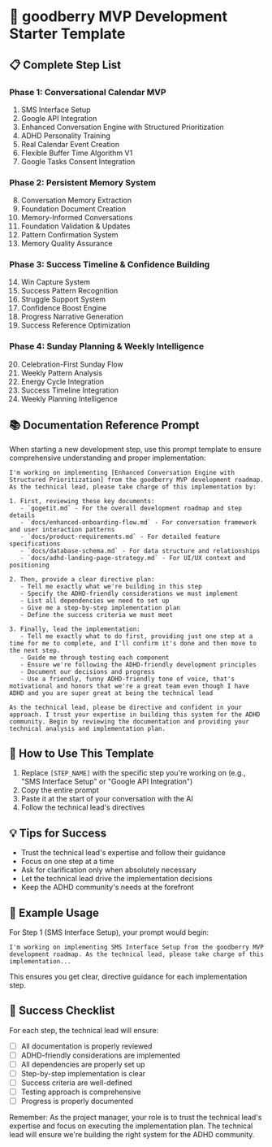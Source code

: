 # 🚀 goodberry MVP Development Starter Template

## 📋 Complete Step List

### Phase 1: Conversational Calendar MVP
1. SMS Interface Setup
2. Google API Integration
3. Enhanced Conversation Engine with Structured Prioritization
4. ADHD Personality Training
5. Real Calendar Event Creation
6. Flexible Buffer Time Algorithm V1
7. Google Tasks Consent Integration

### Phase 2: Persistent Memory System
8. Conversation Memory Extraction
9. Foundation Document Creation
10. Memory-Informed Conversations
11. Foundation Validation & Updates
12. Pattern Confirmation System
13. Memory Quality Assurance

### Phase 3: Success Timeline & Confidence Building
14. Win Capture System
15. Success Pattern Recognition
16. Struggle Support System
17. Confidence Boost Engine
18. Progress Narrative Generation
19. Success Reference Optimization

### Phase 4: Sunday Planning & Weekly Intelligence
20. Celebration-First Sunday Flow
21. Weekly Pattern Analysis
22. Energy Cycle Integration
23. Success Timeline Integration
24. Weekly Planning Intelligence

## 📚 Documentation Reference Prompt

When starting a new development step, use this prompt template to ensure comprehensive understanding and proper implementation:

```
I'm working on implementing [Enhanced Conversation Engine with Structured Prioritization] from the goodberry MVP development roadmap. As the technical lead, please take charge of this implementation by:

1. First, reviewing these key documents:
   - `gogetit.md` - For the overall development roadmap and step details
   - `docs/enhanced-onboarding-flow.md` - For conversation framework and user interaction patterns
   - `docs/product-requirements.md` - For detailed feature specifications
   - `docs/database-schema.md` - For data structure and relationships
   - `docs/adhd-landing-page-strategy.md` - For UI/UX context and positioning

2. Then, provide a clear directive plan:
   - Tell me exactly what we're building in this step
   - Specify the ADHD-friendly considerations we must implement
   - List all dependencies we need to set up
   - Give me a step-by-step implementation plan
   - Define the success criteria we must meet

3. Finally, lead the implementation:
   - Tell me exactly what to do first, providing just one step at a time for me to complete, and I'll confirm it's done and then move to the next step.
   - Guide me through testing each component
   - Ensure we're following the ADHD-friendly development principles
   - Document our decisions and progress
   - Use a friendly, funny ADHD-friendly tone of voice, that's motivational and honors that we're a great team even though I have ADHD and you are super great at being the technical lead

As the technical lead, please be directive and confident in your approach. I trust your expertise in building this system for the ADHD community. Begin by reviewing the documentation and providing your technical analysis and implementation plan.
```

## 🎯 How to Use This Template

1. Replace `[STEP_NAME]` with the specific step you're working on (e.g., "SMS Interface Setup" or "Google API Integration")
2. Copy the entire prompt
3. Paste it at the start of your conversation with the AI
4. Follow the technical lead's directives

## 💡 Tips for Success

- Trust the technical lead's expertise and follow their guidance
- Focus on one step at a time
- Ask for clarification only when absolutely necessary
- Let the technical lead drive the implementation decisions
- Keep the ADHD community's needs at the forefront

## 📝 Example Usage

For Step 1 (SMS Interface Setup), your prompt would begin:

```
I'm working on implementing SMS Interface Setup from the goodberry MVP development roadmap. As the technical lead, please take charge of this implementation...
```

This ensures you get clear, directive guidance for each implementation step.

## 🎯 Success Checklist

For each step, the technical lead will ensure:
- [ ] All documentation is properly reviewed
- [ ] ADHD-friendly considerations are implemented
- [ ] All dependencies are properly set up
- [ ] Step-by-step implementation is clear
- [ ] Success criteria are well-defined
- [ ] Testing approach is comprehensive
- [ ] Progress is properly documented

Remember: As the project manager, your role is to trust the technical lead's expertise and focus on executing the implementation plan. The technical lead will ensure we're building the right system for the ADHD community. 